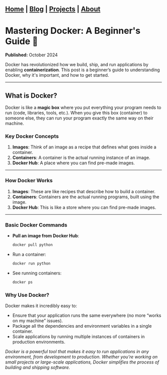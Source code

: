 [Home](../index.md) | [Blog](../blog.md) | [Projects](../projects.md) | [About](../about.md)
--- 

# Mastering Docker: A Beginner's Guide 🐳

**Published:** October 2024

Docker has revolutionized how we build, ship, and run applications by enabling **containerization**. This post is a beginner’s guide to understanding Docker, why it's important, and how to get started.

---

## What is Docker?

Docker is like a **magic box** where you put everything your program needs to run (code, libraries, tools, etc.). When you give this box (container) to someone else, they can run your program exactly the same way on their machine.

### Key Docker Concepts

1. **Images**: Think of an image as a recipe that defines what goes inside a container.
2. **Containers**: A container is the actual running instance of an image.
3. **Docker Hub**: A place where you can find pre-made images.

---

### How Docker Works

1. **Images**: These are like recipes that describe how to build a container.
2. **Containers**: Containers are the actual running programs, built using the image.
3. **Docker Hub**: This is like a store where you can find pre-made images.

---

### Basic Docker Commands

- **Pull an image from Docker Hub**:

  ```bash
  docker pull python
  ```
- Run a container:

  ```bash
  docker run python
  ```

- See running containers:
  ```bash
  docker ps
  ```

### Why Use Docker?
Docker makes it incredibly easy to:
- Ensure that your application runs the same everywhere (no more “works on my machine” issues).
- Package all the dependencies and environment variables in a single container.
- Scale applications by running multiple instances of containers in production environments.

*Docker is a powerful tool that makes it easy to run applications in any environment, from development to production. Whether you’re working on small projects or large-scale applications, Docker simplifies the process of building and shipping software.*
